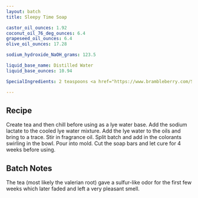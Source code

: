 ```yaml
---
layout: batch
title: Sleepy Time Soap

castor_oil_ounces: 1.92
coconut_oil_76_deg_ounces: 6.4
grapeseed_oil_ounces: 6.4
olive_oil_ounces: 17.28

sodium_hydroxide_NaOH_grams: 123.5

liquid_base_name: Distilled Water
liquid_base_ounces: 10.94

SpecialIngredients: 2 teaspoons <a href="https://www.brambleberry.com/Sodium-Lactate-P5127.aspx">sodium lactate</a>, 1 teaspoon <a href="https://www.brambleberry.com/Queens-Purple-Mica-P6345.aspx">queen's purple mica</a>, 1 teaspoon <a href="https://www.brambleberry.com/shop-by-product/ingredients/colorants/micas/orchid-mica/V000481.html">orchid mica</a>, 1 oz. <a href="https://www.amazon.com/Natures-Truth-Essential-Fluid-Ounce/dp/B01APTZDAW">Good Nite Blend Nature's Truth</a> essential oil, tea of lavendar, chamomile, rosehips, and valerian root

---
```


## Recipe
Create tea and then chill before using as a lye water base. Add the sodium lactate to the cooled lye water mixture. Add the lye water to the oils and bring to a trace. Stir in fragrance oil. Split batch and add in the colorants swirling in the bowl. Pour into mold. Cut the soap bars and let cure for 4 weeks before using.

## Batch Notes
The tea (most likely the valerian root) gave a sulfur-like odor for the first few weeks which later faded and left a very pleasant smell.
